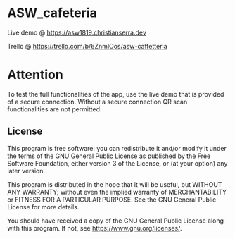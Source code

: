 # ASW_cafeteria

Live demo @ https://asw1819.christianserra.dev

Trello @ https://trello.com/b/6ZnmlOos/asw-caffetteria

# Attention

To test the full functionalities of the app, use the live demo that is provided of a secure connection.
Without a secure connection QR scan functionalities are not permitted.

## License

This program is free software: you can redistribute it and/or modify
it under the terms of the GNU General Public License as published by
the Free Software Foundation, either version 3 of the License, or
(at your option) any later version.

This program is distributed in the hope that it will be useful,
but WITHOUT ANY WARRANTY; without even the implied warranty of
MERCHANTABILITY or FITNESS FOR A PARTICULAR PURPOSE.  See the
GNU General Public License for more details.

You should have received a copy of the GNU General Public License
along with this program.  If not, see <https://www.gnu.org/licenses/>.
